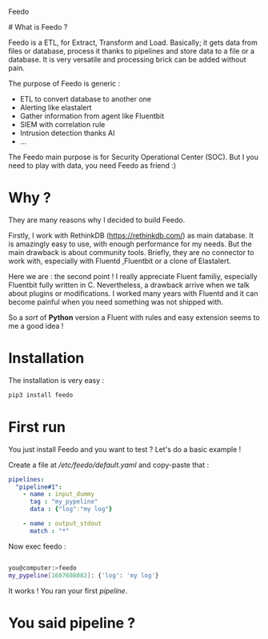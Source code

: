Feedo

# What is Feedo ? 

Feedo is a ETL, for Extract, Transform and Load. Basically; it gets data from files or database, process it thanks to pipelines and store data to a file or a database. It is very versatile and processing brick can be added without pain.

The purpose of Feedo is generic :

* ETL to convert database to another one
* Alerting like elastalert
* Gather information from agent like Fluentbit
* SIEM with correlation rule
* Intrusion detection thanks AI
* ...

The Feedo main purpose is for Security Operational Center (SOC). But I you need to play with data, you need Feedo as friend :)

# Why ?

They are many reasons why I decided to build Feedo.

Firstly, I work with RethinkDB (https://rethinkdb.com/) as main database. It is amazingly easy to use, with enough performance for my needs. But the main drawback is about community tools. Briefly, they are no connector to work with, especially with Fluentd ,Fluentbit or a clone of Elastalert. 

Here we are : the second point ! I really appreciate Fluent familiy, especially Fluentbit fully written in C. Nevertheless, a drawback arrive when we talk about plugins or modifications. I worked many years with Fluentd and it can become painful when you need something was not shipped with.

So a *sort* of **Python** version a Fluent with rules and easy extension seems to me a good idea !

# Installation

The installation is very easy :

```bash
pip3 install feedo
```

# First run

You just install Feedo and you want to test ? Let's do a basic example !

Create a file at */etc/feedo/default.yaml* and copy-paste that :

```yaml
pipelines:
  "pipeline#1":
    - name : input_dummy
      tag : "my_pypeline"
      data : {"log":"my log"}

    - name : output_stdout
      match : "*"
```
Now exec feedo :

```bash

you@computer:>feedo
my_pypeline[1607608082]: {'log': 'my log'}

```
It works ! You ran your first *pipeline*.

# You said pipeline ?


